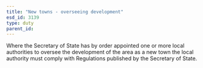 ```yaml
---
title: "New towns - overseeing development"
esd_id: 3139
type: duty
parent_id:  
---
```


Where the Secretary of State has by order appointed one or more local authorities to oversee the development of the area as a new town the local authority must comply with Regulations published by the Secretary of State.

